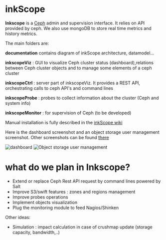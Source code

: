 inkScope
========

**Inkscope** is  a [Ceph](http://ceph.com) admin and supervision interface. It  relies on API provided by ceph. We also use  mongoDB to store real time metrics and history metrics.

The main folders are:

**documentation** contains diagram of inkScope architecture, datamodel...

**inkscopeViz** : GUI to visualize Ceph cluster status (dashboard),relations between Ceph cluster objects and to manage some elements of a ceph cluster

**inkscopeCtrl** : server part of inkscopeViz. It provides a REST API, orchestrating calls to ceph API's and command lines

**inkscopeProbe** : probes to collect information about the cluster (Ceph and system info)

**inkscopeMonitor** : for supervision of Ceph (to be developed) 

Manual installation is fully described in the [inkScope wiki](https://github.com/inkscope/inkscope/wiki)

Here is the dashboard screenshot and an object storage user management screenshot. Other screenshots can be found [there](https://github.com/inkscope/inkscope/tree/master/screenshots)

![dashboard](https://raw.github.com/inkscope/inkscope/master/screenshots/Screenshot-Status.png)
![Object storage user management](https://raw.github.com/inkscope/inkscope/master/screenshots/Screenshot-S3userManagement.png)

what do we plan in Inkscope?
============================

- Extend or replace Ceph Rest API request by command lines powered by Salt
- Improve S3/swift features : zones and regions management
- Improve probes operations
- Implement objects visualization
- Plug the monitoring module to feed Nagios/Shinken

Other ideas:
- Simulation : impact calculation in case of crushmap update (storage capacity, bandwidth,..)
